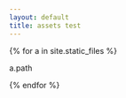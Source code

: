```yaml
---
layout: default
title: assets test
---
```


{% for a in site.static_files %}

a.path

{% endfor %} 
